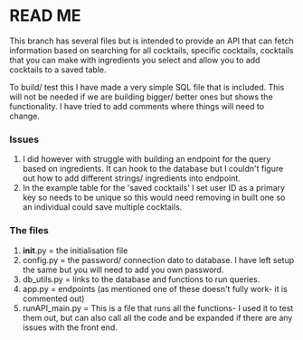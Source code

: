 # READ ME

This branch has several files but is intended to provide an API that can fetch information based
on searching for all cocktails, specific cocktails, cocktails that you can make with ingredients you 
select and allow you to add cocktails to a saved table.

To build/ test this I have made a very simple SQL file that is included. This will not be needed if we
are building bigger/ better ones but shows the functionality. I have tried to add comments where things
will need to change.

### Issues
1. I did however with struggle with building an endpoint for the query based on ingredients. It can hook 
to the database but I couldn't figure out how to add different strings/ ingredients into endpoint.
2. In the example table for the 'saved cocktails' I set user ID as a primary key so needs to be unique 
so this would need removing in built one so an individual could save multiple cocktails.


### The files

1. __init__.py = the initialisation file
2. config.py = the password/ connection dato to database. I have left setup the same but you will need 
to add you own password.
3. db_utils.py = links to the database and functions to run queries. 
4. app.py = endpoints (as mentioned one of these doesn't fully work- it is commented out)
5. runAPI_main.py =  This is a file that runs all the functions- I used it to test them out, but can 
also call all the code and be expanded if there are any issues with the front end.